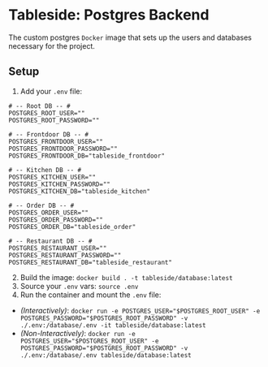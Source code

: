 # Tableside: Postgres Backend

The custom postgres `Docker` image that sets up the users and databases necessary for the project.

## Setup

1. Add your `.env` file:
```env
# -- Root DB -- #
POSTGRES_ROOT_USER=""
POSTGRES_ROOT_PASSWORD=""

# -- Frontdoor DB -- #
POSTGRES_FRONTDOOR_USER=""
POSTGRES_FRONTDOOR_PASSWORD=""
POSTGRES_FRONTDOOR_DB="tableside_frontdoor"

# -- Kitchen DB -- #
POSTGRES_KITCHEN_USER=""
POSTGRES_KITCHEN_PASSWORD=""
POSTGRES_KITCHEN_DB="tableside_kitchen"

# -- Order DB -- #
POSTGRES_ORDER_USER=""
POSTGRES_ORDER_PASSWORD=""
POSTGRES_ORDER_DB="tableside_order"

# -- Restaurant DB -- #
POSTGRES_RESTAURANT_USER=""
POSTGRES_RESTAURANT_PASSWORD=""
POSTGRES_RESTAURANT_DB="tableside_restaurant"
```
2. Build the image: `docker build . -t tableside/database:latest`
3. Source your `.env` vars: `source .env`
4. Run the container and mount the `.env` file:
- _(Interactively)_: `docker run -e POSTGRES_USER="$POSTGRES_ROOT_USER" -e POSTGRES_PASSWORD="$POSTGRES_ROOT_PASSWORD" -v ./.env:/database/.env -it tableside/database:latest`
- _(Non-Interactively)_: `docker run -e POSTGRES_USER="$POSTGRES_ROOT_USER" -e POSTGRES_PASSWORD="$POSTGRES_ROOT_PASSWORD" -v ./.env:/database/.env tableside/database:latest`
